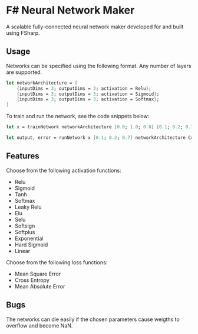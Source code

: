 # F# Neural Network Maker

A scalable fully-connected neural network maker developed for and built using FSharp.

## Usage

Networks can be specified using the following format. Any number of layers are supported.

```fsharp
let networkArchitecture = [
    {inputDims = 3; outputDims = 3; activation = Relu};
    {inputDims = 3; outputDims = 3; activation = Sigmoid};
    {inputDims = 3; outputDims = 3; activation = Softmax};
]
```

To train and run the network, see the code snippets below:

```fsharp
let x = trainNetwork networkArchitecture [0.0; 1.0; 0.0] [0.1; 0.2; 0.7] 0.005 CrossEntropy 10000

let output, error = runNetwork x [0.1; 0.2; 0.7] networkArchitecture CrossEntropy [0.0; 1.0; 0.0]
```

## Features

Choose from the following activation functions:
* Relu
* Sigmoid
* Tanh
* Softmax
* Leaky Relu
* Elu
* Selu
* Softsign
* Softplus
* Exponential
* Hard Sigmoid
* Linear

Choose from the following loss functions:
* Mean Square Error
* Cross Entropy 
* Mean Absolute Error

## Bugs

The networks can die easily if the chosen parameters cause weigths to overflow and become NaN.
